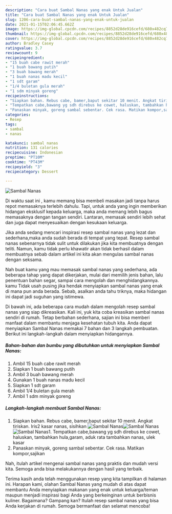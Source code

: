 ```yaml
---
description: "Cara buat Sambal Nanas yang enak Untuk Jualan"
title: "Cara buat Sambal Nanas yang enak Untuk Jualan"
slug: 1206-cara-buat-sambal-nanas-yang-enak-untuk-jualan
date: 2021-01-15T02:06:45.662Z
image: https://img-global.cpcdn.com/recipes/8852d28de916cefd/680x482cq70/sambal-nanas-foto-resep-utama.jpg
thumbnail: https://img-global.cpcdn.com/recipes/8852d28de916cefd/680x482cq70/sambal-nanas-foto-resep-utama.jpg
cover: https://img-global.cpcdn.com/recipes/8852d28de916cefd/680x482cq70/sambal-nanas-foto-resep-utama.jpg
author: Bradley Casey
ratingvalue: 3.7
reviewcount: 9
recipeingredient:
- "15 buah cabe rawit merah"
- "1 buah bawang putih"
- "3 buah bawang merah"
- "1 buah nanas madu kecil"
- "1 sdt garam"
- "1/4 buletan gula merah"
- "1 sdm minyak goreng"
recipeinstructions:
- "Siapkan bahan. Rebus cabe, bamer,baput sekitar 10 menit. Angkat tiriskan. Iris2 kasar nanas, sisihkan"
- "Tempatkan cabe,bawang yg sdh direbus ke cowet, haluskan, tambahkan hula,garam, aduk rata tambahkan nanas, ulek kasar"
- "Panaskan minyak, goreng sambal sebentar. Cek rasa. Matikan kompor,sajikan"
categories:
- Resep
tags:
- sambal
- nanas

katakunci: sambal nanas 
nutrition: 131 calories
recipecuisine: Indonesian
preptime: "PT10M"
cooktime: "PT43M"
recipeyield: "3"
recipecategory: Dessert

---
```



![Sambal Nanas](https://img-global.cpcdn.com/recipes/8852d28de916cefd/680x482cq70/sambal-nanas-foto-resep-utama.jpg)

Di waktu  saat ini , kamu memang bisa membeli masakan jadi tanpa harus repot memasaknya terlebih dahulu. Tapi, untuk anda yang ingin memberikan hidangan eksklusif kepada keluarga, maka anda memang lebih bagus memasaknya dengan tangan sendiri. Lantaran, memasak sendiri lebih sehat dan juga dapat menyesuaikan dengan kesukaan keluarga.

Jika anda sedang mencari inspirasi resep sambal nanas yang lezat dan sederhana,maka anda sudah berada di tempat yang tepat. Resep sambal nanas  sebenarnya tidak sulit untuk dilakukan jika kita membuatnya dengan teliti. Namun, kamu tidak perlu khawatir akan tidak berhasil dalam membuatnya 
sebab dalam artikel ini kita akan mengulas sambal nanas dengan seksama.  



Nah buat kamu yang mau memasak sambal nanas yang sederhana, ada beberapa tahap yang dapat dikerjakan, mulai dari memilih jenis bahan, lalu penentuan bahan segar, sampai cara mengolah dan menghidangkannya. kamu Tidak usah pusing jika hendak menyiapkan sambal nanas yang enak di mana pun anda berada. Sebab, asalkan anda  tahu triknya, maka hidangan ini dapat jadi suguhan yang istimewa.

Di bawah ini, ada beberapa cara mudah dalam mengolah resep sambal nanas yang siap dikreasikan. Kali ini, yuk kita coba kreasikan sambal nanas sendiri di rumah. Tetap berbahan sederhana, sajian ini bisa memberi manfaat dalam membantu menjaga kesehatan tubuh kita. Anda dapat menyiapkan Sambal Nanas memakai 7 bahan dan 3 langkah pembuatan. Berikut ini langkah-langkah dalam menyiapkan hidangannya.

<!--inarticleads1-->

##### Bahan-bahan dan bumbu yang dibutuhkan untuk menyiapkan Sambal Nanas:

1. Ambil 15 buah cabe rawit merah
1. Siapkan 1 buah bawang putih
1. Ambil 3 buah bawang merah
1. Gunakan 1 buah nanas madu kecil
1. Siapkan 1 sdt garam
1. Ambil 1/4 buletan gula merah
1. Ambil 1 sdm minyak goreng




<!--inarticleads2-->

##### Langkah-langkah membuat Sambal Nanas:

1. Siapkan bahan. Rebus cabe, bamer,baput sekitar 10 menit. Angkat tiriskan. Iris2 kasar nanas, sisihkan
<img src="https://img-global.cpcdn.com/steps/36bbff4b9b48b321/160x128cq70/sambal-nanas-langkah-memasak-1-foto.jpg" alt="Sambal Nanas"><img src="https://img-global.cpcdn.com/steps/fa3b267559e71c1e/160x128cq70/sambal-nanas-langkah-memasak-1-foto.jpg" alt="Sambal Nanas"><img src="https://img-global.cpcdn.com/steps/598d2e8eaa6e6377/160x128cq70/sambal-nanas-langkah-memasak-1-foto.jpg" alt="Sambal Nanas">1. Tempatkan cabe,bawang yg sdh direbus ke cowet, haluskan, tambahkan hula,garam, aduk rata tambahkan nanas, ulek kasar
1. Panaskan minyak, goreng sambal sebentar. Cek rasa. Matikan kompor,sajikan




Nah, itulah artikel mengenai  sambal nanas  yang praktis dan mudah versi kita. Semoga anda bisa melakukannya dengan hasil yang terbaik. 

Terima kasih anda telah menggunakan resep yang kita tampilkan di halaman ini. Harapan kami, olahan  Sambal Nanas yang mudah di atas dapat membantu Anda menyiapkan makanan yang enak untuk keluarga/teman maupun menjadi inspirasi bagi Anda yang berkeinginan untuk berbisnis kuliner. Bagaimana? Gampang kan? Itulah resep sambal nanas yang bisa Anda kerjakan di rumah. Semoga bermanfaat dan selamat mencoba!

